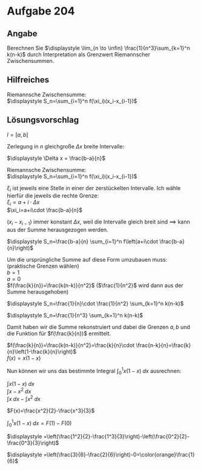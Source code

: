 # Aufgabe 204
## Angabe

Berechnen Sie $\displaystyle \lim_{n \to \infin} \frac{1}{n^3}\sum_{k=1}^n k(n-k)$ durch Interpretation als Grenzwert Riemannscher Zwischensummen.

## Hilfreiches

Riemannsche Zwischensumme: \
$\displaystyle S_n=\sum_{i=1}^n f(\xi_i)(x_i-x_{i-1})$

## Lösungsvorschlag

$I=[a,b]$

Zerlegung in $n$ gleichgroße $\Delta x$ breite Intervalle:

$\displaystyle \Delta x = \frac{b-a}{n}$

Riemannsche Zwischensumme: \
$\displaystyle S_n=\sum_{i=1}^n f(\xi_i)(x_i-x_{i-1})$

$\xi_i$ ist jeweils eine Stelle in einer der zerstückelten Intervalle. Ich wähle hierfür die jeweils die rechte Grenze: \
$\xi_i=a+i\cdot \Delta x$ \
$\xi_i=a+i\cdot \frac{b-a}{n}$

$(x_i-x_{i-1})$ immer konstant $\Delta x$, weil die Intervalle gleich breit sind $\implies$ kann aus der Summe herausgezogen werden.

$\displaystyle S_n=\frac{b-a}{n} \sum_{i=1}^n f\left(a+i\cdot \frac{b-a}{n}\right)$

Um die ursprüngliche Summe auf diese Form umzubauen muss: \
(praktische Grenzen wählen) \
$b=1$ \
$a=0$ \
$f(\frac{k}{n})=\frac{k(n-k)}{n^2}$ ($\frac{1}{n^2}$ wird dann aus der Summe herausgehoben)
        
$\displaystyle S_n=\frac{1}{n}\cdot \frac{1}{n^2} \sum_{k=1}^n k(n-k)$

$\displaystyle S_n=\frac{1}{n^3} \sum_{k=1}^n k(n-k)$

Damit haben wir die Summe rekonstruiert und dabei die Grenzen $a,b$ und die Funktion für $f(\frac{k}{n})$ ermittelt.

$f(\frac{k}{n})=\frac{k(n-k)}{n^2}=\frac{k}{n}\cdot \frac{n-k}{n}=\frac{k}{n}\left(1-\frac{k}{n}\right)$ \
$f(x)=x(1-x)$

Nun können wir uns das bestimmte Integral $\int_0^1 x(1-x) \;dx$ ausrechnen:

$\int x(1-x) \;dx$ \
$\int x-x^2 \;dx$ \
$\int x \; dx-\int x^2 \;dx$ 

$F(x)=\frac{x^2}{2}-\frac{x^3}{3}$ 

$\displaystyle \int_0^1 x(1-x) \;dx=F(1)-F(0)$

$\displaystyle =\left(\frac{1^2}{2}-\frac{1^3}{3}\right)-\left(\frac{0^2}{2}-\frac{0^3}{3}\right)$

$\displaystyle =\left(\frac{3}{6}-\frac{2}{6}\right)-0=\color{orange}\frac{1}{6}$

